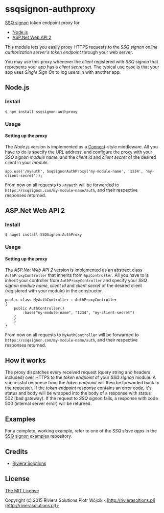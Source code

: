 # ssqsignon-authproxy

[SSQ signon](https://ssqsignon.com) token endpoint proxy for 

- [Node.js](https://nodejs.org/)
- [ASP.Net Web API 2](http://www.asp.net/web-api)

This module lets you easily proxy HTTPS requests to the 
*SSQ signon online authorization server's token endpoint* through your web server.

You may use this proxy whenever the *client* registered with *SSQ signon* that represents your app has a *client secret* set.
The typical use case is that your app uses *Single Sign On* to log users in with another app. 

## Node.js

### Install

    $ npm install ssqsignon-authproxy

### Usage

#### Setting up the proxy

The *Node.js* version is implemented as a [Connect](http://www.senchalabs.org/connect/)-style middleware.
All you have to do is specify the URL address, and configure the proxy with your *SSQ signon module name*,
and the *client id* and *client secret* of the desired client in your *module*.

    app.use('/myauth', SsqSignonAuthProxy('my-module-name', '1234', 'my-client-secret'));
    
From now on all requests to `/myauth` will be forwarded to `https://ssqsignon.com/my-module-name/auth`, and their respective 
responses returned.

## ASP.Net Web API 2

### Install

    $ nuget install SSQSignon.AuthProxy

### Usage

#### Setting up the proxy

The *ASP.Net Web API 2* version is implemented as an abstract class `AuthProxyController` that inherits from `ApiController`.
All you have to is inherit your controller from `AuthProxyController` and specify your *SSQ signon module name*,
*client id* and *client secret* of the desired client (registered with your module) in the constructor.

    public class MyAuthController : AuthProxyController
    {
        public AuthController()
            :base("my-module-name", "1234", "my-client-secret")
        {
        }
    }
    
From now on all requests to `MyAuthController` will be forwarded to `https://ssqsignon.com/my-module-name/auth`, and their respective 
responses returned.

## How it works

The proxy dispatches every received request (query string and headers included) over HTTPS to the *token endpoint* of your *SSQ signon* module.
A successful response from the *token endpoint* will then be forwarded back to the requester. If the *token endpoint* response contains an error code,
it's status and body will be wrapped into the body of a response with status 502 (bad gateway). If the request to *SSQ signon* fails, a response with 
code 500 (internal server error) will be returned.

## Examples

For a complete, working example, refer to one of the *SSQ slave apps* in the [SSQ signon examples](https://github.com/rivierasolutions/ssqsignon-examples) repository.

## Credits

  - [Riviera Solutions](https://github.com/rivierasolutions)

## License

[The MIT License](http://opensource.org/licenses/MIT)

Copyright (c) 2015 Riviera Solutions Piotr Wójcik <[http://rivierasoltions.pl](http://rivierasolutions.pl)>
